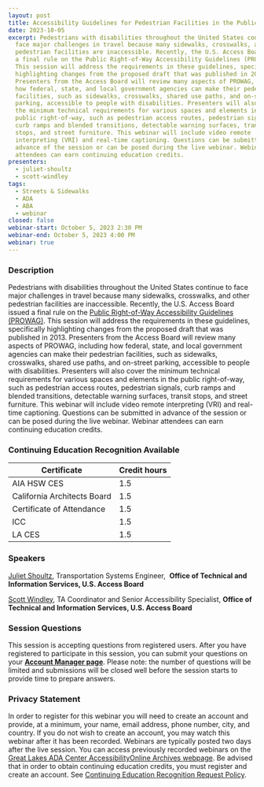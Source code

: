 ```yaml
---
layout: post
title: Accessibility Guidelines for Pedestrian Facilities in the Public Right-of-Way
date: 2023-10-05
excerpt: Pedestrians with disabilities throughout the United States continue to
  face major challenges in travel because many sidewalks, crosswalks, and other
  pedestrian facilities are inaccessible. Recently, the U.S. Access Board issued
  a final rule on the Public Right-of-Way Accessibility Guidelines (PROWAG).
  This session will address the requirements in these guidelines, specifically
  highlighting changes from the proposed draft that was published in 2013.
  Presenters from the Access Board will review many aspects of PROWAG, including
  how federal, state, and local government agencies can make their pedestrian
  facilities, such as sidewalks, crosswalks, shared use paths, and on-street
  parking, accessible to people with disabilities. Presenters will also cover
  the minimum technical requirements for various spaces and elements in the
  public right-of-way, such as pedestrian access routes, pedestrian signals,
  curb ramps and blended transitions, detectable warning surfaces, transit
  stops, and street furniture. This webinar will include video remote
  interpreting (VRI) and real-time captioning. Questions can be submitted in
  advance of the session or can be posed during the live webinar. Webinar
  attendees can earn continuing education credits.
presenters:
  - juliet-shoultz
  - scott-windley
tags:
  - Streets & Sidewalks
  - ADA
  - ABA
  - webinar
closed: false
webinar-start: October 5, 2023 2:30 PM
webinar-end: October 5, 2023 4:00 PM
webinar: true
---
```

### Description

Pedestrians with disabilities throughout the United States continue to face major challenges in travel because many sidewalks, crosswalks, and other pedestrian facilities are inaccessible. Recently, the U.S. Access Board issued a final rule on the [Public Right-of-Way Accessibility Guidelines (PROWAG)](https://www.access-board.gov/prowag/). This session will address the requirements in these guidelines, specifically highlighting changes from the proposed draft that was published in 2013. Presenters from the Access Board will review many aspects of PROWAG, including how federal, state, and local government agencies can make their pedestrian facilities, such as sidewalks, crosswalks, shared use paths, and on-street parking, accessible to people with disabilities. Presenters will also cover the minimum technical requirements for various spaces and elements in the public right-of-way, such as pedestrian access routes, pedestrian signals, curb ramps and blended transitions, detectable warning surfaces, transit stops, and street furniture. This webinar will include video remote interpreting (VRI) and real-time captioning. Questions can be submitted in advance of the session or can be posed during the live webinar. Webinar attendees can earn continuing education credits.

### Continuing Education Recognition Available

| **Certificate**             | **Credit hours** |
| --------------------------- | ---------------- |
| AIA HSW CES                 | 1.5              |
| California Architects Board | 1.5              |
| Certificate of Attendance   | 1.5              |
| ICC                         | 1.5              |
| L﻿A CES                     | 1.5              |

### Speakers

[Juliet Shoultz](https://www.accessibilityonline.org/ao/speakers/10627/?ret=speakers), Transportation Systems Engineer,  **Office of Technical and Information Services, U.S. Access Board**

[Scott Windley](https://www.accessibilityonline.org/speakers/speaker.aspx?id=10164&ret=Accessible%20Residential%20Housing), TA Coordinator and Senior Accessibility Specialist, **Office of Technical and Information Services, U.S. Access Board**

### Session Questions

This session is accepting questions from registered users. After you have registered to participate in this session, you can submit your questions on your **[Account Manager page](https://www.accessibilityonline.org/ao/accountManager/110952)**. Please note: the number of questions will be limited and submissions will be closed well before the session starts to provide time to prepare answers.

### Privacy Statement

In order to register for this webinar you will need to create an account and provide, at a minimum, your name, email address, phone number, city, and country. If you do not wish to create an account, you may watch this webinar after it has been recorded. Webinars are typically posted two days after the live session. You can access previously recorded webinars on the [Great Lakes ADA Center AccessibilityOnline Archives webpage](https://www.accessibilityonline.org/ao/archives/). Be advised that in order to obtain continuing education credits, you must register and create an account. See [Continuing Education Recognition Request Policy](https://www.accessibilityonline.org/continuing-education/CEUDetails.aspx).